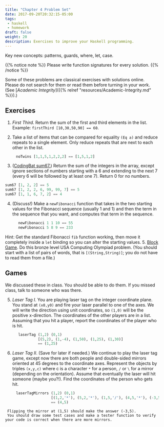 ```yaml
---
title: "Chapter 4 Problem Set"
date: 2017-09-20T20:32:15-05:00
tags:
 - haskell
 - homework
draft: false
weight: 20
description: Exercises to improve your Haskell programming.
---
```


Key new concepts: patterns, guards, where, let, case.

{{% notice note %}}
Please write function signatures for every solution.
{{% /notice %}}

Some of these problems are classical exercises with solutions
online. Please do not search for them or read them before turning in
your work. 
(See [_Academic Integrity_]({{% relref "resources/Academic-Integrity.md" %}}).)

## Exercises

1. _First Third_. Return the sum of the first and third elements in the list. Example: `firstThird [10,30,50,90] == 60`.

2. Take a list of items that can be compared for equality `(Eq a)` and 
   reduce repeats to a single element. Only reduce repeats that are next to each other in the list.
```haskell
     noTwins [1,1,5,1,2,2,2] == [1,5,1,2]
```
3. ([CodingBat sum67.](http://codingbat.com/prob/p111327))
Return the sum of the integers in the array, except ignore sections of numbers starting with a 6 and extending to the next 7 (every 6 will be followed by at least one 7). Return 0 for no numbers.
```haskell
sum67 [1, 2, 2] == 5
sum67 [1, 2, 2, 6, 99, 99, 7] == 5
sum67 [1, 1, 6, 7, 2] == 4
```
4. (Discuss!) Make a `newFibonacci` function that takes in the two starting values for the Fibonacci sequence (usually 1 and 1) and then the term in the sequence that you want, and computes that term in the sequence.
```haskell
      newFibonacci 1 1 10 == 55
      newFibonacci 5 8 9 == 233
```
Hint: Get the standard Fibonacci `fib` function working, then move it completely inside a `let` binding so you can alter the starting values.
5. [Block Game](http://usaco.org/index.php?page=viewproblem2&cpid=664). Do this bronze level USA Computing Olympiad problem. (You should start with a list of pairs of words, that is `[(String,String)]`; you do not have to read them from a file.)

## Games

We discussed these in class. You should be able to do them. If you missed class, talk to someone who was there.

5. _Laser Tag I_. You are playing laser tag on the integer coordinate plane. You stand at `(x0,y0)` and fire your laser parallel to one of the axes. We will write the direction using unit coordinates, so `(1,0)` will be the positive x-direction. The coordinates of the other players are in a list. Assuming that you hit a player, report the coordinates of the player who is hit.
```haskell
      laserTag (1,2) (0,1) 
               [(5,2), (1,-4), (1,50), (1,25), (1,30)]
               == (1,25)
```

6. _Laser Tag II_. (Save for later if needed.) We continue to play the
laser tag game, except now there are both people and double-sided
mirrors oriented at 45 degrees to the coordinate axes. Represent the
objects by triples `(x,y,c)` where c is a character `*` for a person,
`/` or `\` for a mirror (depending on the orientation). Assume that
eventually the laser will hit someone (maybe you?!). Find the
coordinates of the person who gets hit.
```haskell
     laserTagMirrors (1,2) (0,1) 
                     [(1,2,'*'), (5,2,'*'), (1,5,'/'), (4,5,'*'), (-3,5,'*')]
                     == (4,5)
```

     Flipping the mirror at (1,5) should make the answer (-3,5). 
     You should draw some test cases and make a tester function to verify your code is correct when there are more mirrors.

